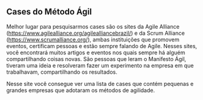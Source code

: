 ## Cases do Método Ágil

Melhor lugar para pesquisarmos cases são os sites da Agile Alliance (https://www.agilealliance.org/agilealliancebrazil/) e da Scrum Alliance (https://www.scrumalliance.org/), ambas instituições que promovem eventos, certificam pessoas e estão sempre falando de Agile. Nesses sites, você encontrará muitos artigos e eventos nos quais sempre há alguém compartilhando coisas novas. São pessoas que leram o Manifesto Ágil, tiveram uma ideia e resolveram fazer um experimento na empresa em que trabalhavam, compartilhando os resultados.

Nesse site você consegue ver uma lista de cases que contém pequenas e grandes empresas que adotaram os métodos de agilidade.
